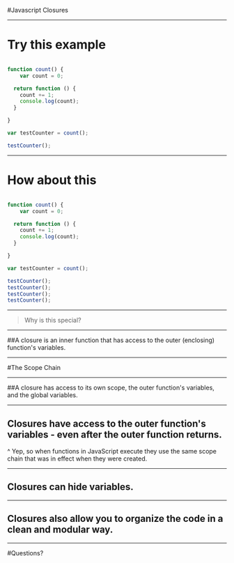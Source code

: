#Javascript Closures

---

# Try this example

```javascript

function count() {
	var count = 0;

  return function () {
    count += 1;
    console.log(count);
  }

}

var testCounter = count();

testCounter();

```

---

# How about this

```javascript

function count() {
	var count = 0;

  return function () {
    count += 1;
    console.log(count);
  }

}

var testCounter = count();

testCounter();
testCounter();
testCounter();
testCounter();


```

---

>Why is this special?

---

##A closure is an inner function that has access to the outer (enclosing) function's variables.

---

#The Scope Chain

---

##A closure has access to its own scope, the outer function's variables, and the global variables.

---

## Closures have access to the outer function's variables - even after the outer function returns.

^ Yep, so when functions in JavaScript execute they use the same scope chain that was in effect when they were created.

---

## Closures can hide variables.

---

## Closures also allow you to organize the code in a clean and modular way.

---

#Questions?


